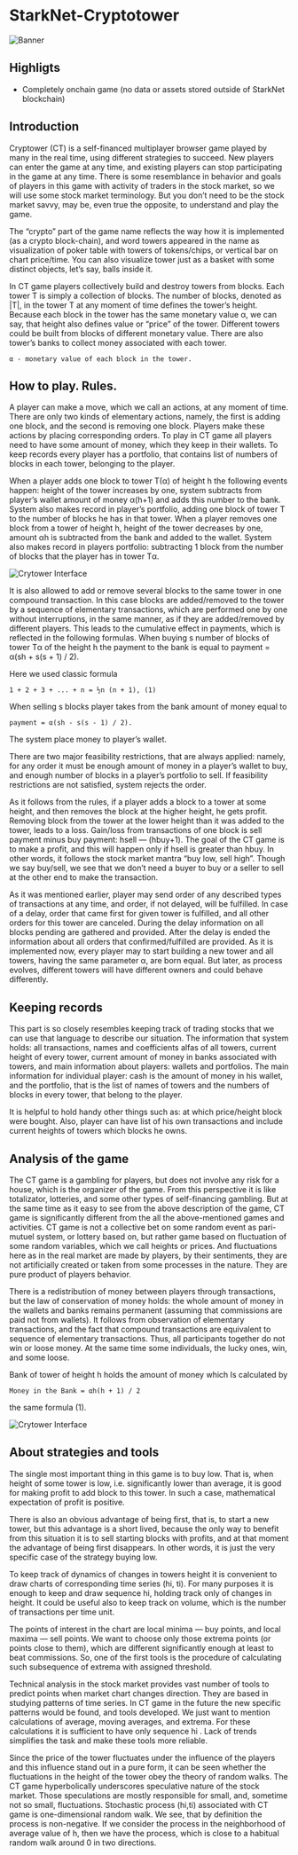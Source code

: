 # StarkNet-Cryptotower

![Banner](https://raw.githubusercontent.com/StarkNet-Cryptower/StarkNet-Cryptower/main/assets/cryptower-banner.png)

## Highligts

- Completely onchain game (no data or assets stored outside of StarkNet blockchain)

## Introduction

Cryptower (CT) is a self-financed multiplayer browser game played by many in the real time, using different strategies to succeed. New players can enter the game at any time, and existing players can stop participating in the game at any time. There is some resemblance in behavior and goals of players in this game with activity of traders in the stock market, so we will use some stock market terminology. But you don’t need to be the stock market savvy, may be, even true the opposite, to understand and play the game.

The “crypto” part of the game name reflects the way how it is implemented (as a crypto block-chain), and word towers appeared in the name as visualization of poker table with towers of tokens/chips, or vertical bar on chart price/time. You can also visualize tower just as a basket with some distinct objects, let’s say, balls inside it.

In CT game players collectively build and destroy towers from blocks. Each tower T is simply a collection of blocks. The number of blocks, denoted as |T|, in the tower T at any moment of time defines the tower’s height. Because each block in the tower has the same monetary value α, we can say, that height also defines value or “price” of the tower. Different towers could be built from blocks of different monetary value. There are also tower’s banks to collect money associated with each tower.

```
α - monetary value of each block in the tower.
```

## How to play. Rules.

A player can make a move, which we call an actions, at any moment of time. There are only two kinds of elementary actions, namely, the first is adding one block, and the second is removing one block. Players make these actions by placing corresponding orders. To play in CT game all players need to have some amount of money, which they keep in their wallets. To keep records every player has a portfolio, that contains list of numbers of blocks in each tower, belonging to the player.

When a player adds one block to tower T(α) of height h the following events happen: height of the tower increases by one, system subtracts from player’s wallet amount of money α(h+1) and adds this number to the bank. System also makes record in player’s portfolio, adding one block of tower T to the number of blocks he has in that tower. When a player removes one block from a tower of height h, height of the tower decreases by one, amount αh is subtracted from the bank and added to the wallet. System also makes record in players portfolio: subtracting 1 block from the number of blocks that the player has in tower Tα.

![Crytower Interface](https://raw.githubusercontent.com/StarkNet-Cryptower/StarkNet-Cryptower/main/assets/interface-01.png)

It is also allowed to add or remove several blocks to the same tower in one compound transaction. In this case blocks are added/removed to the tower by a sequence of elementary transactions, which are performed one by one without interruptions, in the same manner, as if they are added/removed by different players. This leads to the cumulative effect in payments, which is reflected in the following formulas. When buying s number of blocks of tower Tα of the height h the payment to the bank is equal to
payment = α(sh + s(s + 1) / 2).

Here we used classic formula

```
1 + 2 + 3 + ... + n = ½n (n + 1), (1)
```

When selling s blocks player takes from the bank amount of money equal to

```
payment = α(sh - s(s - 1) / 2).
```

The system place money to player’s wallet.

There are two major feasibility restrictions, that are always applied: namely, for any order it must be enough amount of money in a player’s wallet to buy, and enough number of blocks in a player’s portfolio to sell. If feasibility restrictions are not satisfied, system rejects the order.

As it follows from the rules, if a player adds a block to a tower at some height, and then removes the block at the higher height, he gets profit. Removing block from the tower at the lower height than it was added to the tower, leads to a loss. Gain/loss from transactions of one block is sell payment minus buy payment: hsell — (hbuy+1). The goal of the CT game is to make a profit, and this will happen only if hsell is greater than hbuy. In other words, it follows the stock market mantra “buy low, sell high”. Though we say buy/sell, we see that we don’t need a buyer to buy or a seller to sell at the other end to make the transaction.

As it was mentioned earlier, player may send order of any described types of transactions at any time, and order, if not delayed, will be fulfilled. In case of a delay, order that came first for given tower is fulfilled, and all other orders for this tower are canceled. During the delay information on all blocks pending are gathered and provided. After the delay is ended the information about all orders that confirmed/fulfilled are provided.
As it is implemented now, every player may to start building a new tower and all towers, having the same parameter α, are born equal. But later, as process evolves, different towers will have different owners and could behave differently.


## Keeping records

This part is so closely resembles keeping track of trading stocks that we can use that language to describe our situation. The information that system holds: all transactions, names and coefficients alfas of all towers, current height of every tower, current amount of money in banks associated with towers, and main information about players: wallets and portfolios.
The main information for individual player: cash is the amount of money in his wallet, and the portfolio, that is the list of names of towers and the numbers of blocks in every tower, that belong to the player.

It is helpful to hold handy other things such as: at which price/height block were bought. Also, player can have list of his own transactions and include current heights of towers which blocks he owns.

## Analysis of the game

The CT game is a gambling for players, but does not involve any risk for a house, which is the organizer of the game. From this perspective it is like totalizator, lotteries, and some other types of self-financing gambling. But at the same time as it easy to see from the above description of the game, CT game is significantly different from the all the above-mentioned games and activities. CT game is not a collective bet on some random event as pari-mutuel system, or lottery based on, but rather game based on fluctuation of some random variables, which we call heights or prices. And fluctuations here as in the real market are made by players, by their sentiments, they are not artificially created or taken from some processes in the nature. They are pure product of players behavior.

There is a redistribution of money between players through transactions, but the law of conservation of money holds: the whole amount of money in the wallets and banks remains permanent (assuming that commissions are paid not from wallets). It follows from observation of elementary transactions, and the fact that compound transactions are equivalent to sequence of elementary transactions. Thus, all participants together do not win or loose money. At the same time some individuals, the lucky ones, win, and some loose.

Bank of tower of height h holds the amount of money which Is calculated by

```
Money in the Bank = αh(h + 1) / 2
```
the same formula (1).

![Crytower Interface](https://raw.githubusercontent.com/StarkNet-Cryptower/StarkNet-Cryptower/main/assets/interface-02.png)

## About strategies and tools

The single most important thing in this game is to buy low. That is, when height of some tower is low, i.e. significantly lower than average, it is good for making profit to add block to this tower. In such a case, mathematical expectation of profit is positive.

There is also an obvious advantage of being first, that is, to start a new tower, but this advantage is a short lived, because the only way to benefit from this situation it is to sell starting blocks with profits, and at that moment the advantage of being first disappears. In other words, it is just the very specific case of the strategy buying low.

To keep track of dynamics of changes in towers height it is convenient to draw charts of corresponding time series (hi, ti). For many purposes it is enough to keep and draw sequence hi, holding track only of changes in height. It could be useful also to keep track on volume, which is the number of transactions per time unit.

The points of interest in the chart are local minima — buy points, and local maxima — sell points. We want to choose only those extrema points (or points close to them), which are different significantly enough at least to beat commissions. So, one of the first tools is the procedure of calculating such subsequence of extrema with assigned threshold.

Technical analysis in the stock market provides vast number of tools to predict points when market chart changes direction. They are based in studying patterns of time series. In CT game in the future the new specific patterns would be found, and tools developed. We just want to mention calculations of average, moving averages, and extrema. For these calculations it is sufficient to have only sequence hi . Lack of trends simplifies the task and make these tools more reliable.

Since the price of the tower fluctuates under the influence of the players and this influence stand out in a pure form, it can be seen whether the fluctuations in the height of the tower obey the theory of random walks. The CT game hyperbolically underscores speculative nature of the stock market. Those speculations are mostly responsible for small, and, sometime not so small, fluctuations. Stochastic process (hi,ti) associated with CT game is one-dimensional random walk. We see, that by definition the process is non-negative. If we consider the process in the neighborhood of average value of h, then we have the process, which is close to a habitual random walk around 0 in two directions. 
